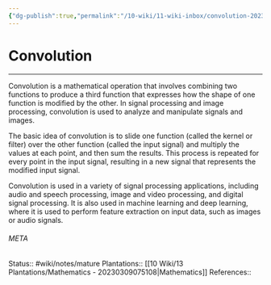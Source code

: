 ```yaml
---
{"dg-publish":true,"permalink":"/10-wiki/11-wiki-inbox/convolution-20230309075056/"}
---
```


# Convolution
---
Convolution is a mathematical operation that involves combining two functions to produce a third function that expresses how the shape of one function is modified by the other. In signal processing and image processing, convolution is used to analyze and manipulate signals and images.

The basic idea of convolution is to slide one function (called the kernel or filter) over the other function (called the input signal) and multiply the values at each point, and then sum the results. This process is repeated for every point in the input signal, resulting in a new signal that represents the modified input signal.

Convolution is used in a variety of signal processing applications, including audio and speech processing, image and video processing, and digital signal processing. It is also used in machine learning and deep learning, where it is used to perform feature extraction on input data, such as images or audio signals.



###### META
Status:: #wiki/notes/mature 
Plantations:: [[10 Wiki/13 Plantations/Mathematics - 20230309075108\|Mathematics]]
References:: 

